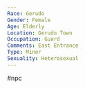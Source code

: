 ```yaml
---
Race: Gerudo
Gender: Female
Age: Elderly
Location: Gerudo Town
Occupation: Guard
Comments: East Entrance
Type: Minor
Sexuality: Heterosexual
---
```

 #npc 

